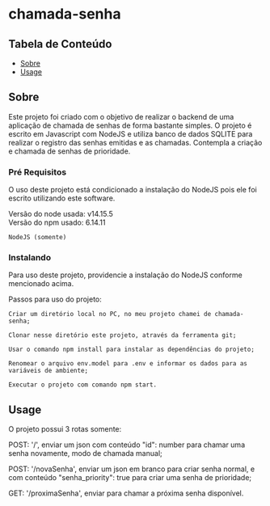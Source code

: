# chamada-senha

## Tabela de Conteúdo

- [Sobre](#about)
- [Usage](#usage)


## Sobre <a name = "about"></a>

Este projeto foi criado com o objetivo de realizar o backend de uma aplicação de chamada de senhas de forma bastante simples. O projeto é escrito em Javascript com NodeJS e utiliza banco de dados SQLITE para realizar o registro das senhas emitidas e as chamadas. Contempla a criação e chamada de senhas de prioridade.

### Pré Requisitos

O uso deste projeto está condicionado a instalação do NodeJS pois ele foi escrito utilizando este software.

Versão do node usada: v14.15.5 <br>
Versão do npm usado: 6.14.11

```
NodeJS (somente)
```

### Instalando

Para uso deste projeto, providencie a instalação do NodeJS conforme mencionado acima.

Passos para uso do projeto:

```
Criar um diretório local no PC, no meu projeto chamei de chamada-senha;
```

```
Clonar nesse diretório este projeto, através da ferramenta git;
```

```
Usar o comando npm install para instalar as dependências do projeto;
```

```
Renomear o arquivo env.model para .env e informar os dados para as variáveis de ambiente;
```

```
Executar o projeto com comando npm start.
```

## Usage <a name = "usage"></a>

O projeto possui 3 rotas somente:

POST: '/', enviar um json com conteúdo "id": number para chamar uma senha novamente, modo de chamada manual;

POST: '/novaSenha', enviar um json em branco para criar senha normal, e com conteúdo "senha_priority": true para criar uma senha de prioridade;

GET: '/proximaSenha', enviar para chamar a próxima senha disponível.
